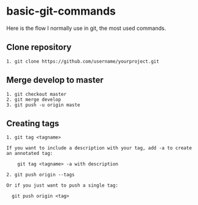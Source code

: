 # basic-git-commands
Here is the flow I normally use in git, the most used commands.


## Clone repository

```
1. git clone https://github.com/username/yourproject.git
```


## Merge develop to master

```
1. git checkout master 
2. git merge develop
3. git push -u origin maste
```

## Creating tags

```
1. git tag <tagname> 

If you want to include a description with your tag, add -a to create an annotated tag:
  
    git tag <tagname> -a with description
    
2. git push origin --tags

Or if you just want to push a single tag:

  git push origin <tag>
```

